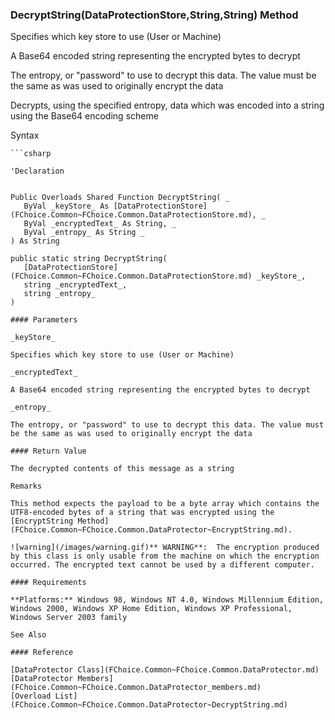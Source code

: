 ﻿### DecryptString(DataProtectionStore,String,String) Method

Specifies which key store to use (User or Machine)

A Base64 encoded string representing the encrypted bytes to decrypt

The entropy, or "password" to use to decrypt this data. The value must be the same as was used to originally encrypt the data

Decrypts, using the specified entropy, data which was encoded into a string using the Base64 encoding scheme

Syntax

```vbnet
```csharp

'Declaration
 

Public Overloads Shared Function DecryptString( _
   ByVal _keyStore_ As [DataProtectionStore](FChoice.Common~FChoice.Common.DataProtectionStore.md), _
   ByVal _encryptedText_ As String, _
   ByVal _entropy_ As String _
) As String

public static string DecryptString( 
   [DataProtectionStore](FChoice.Common~FChoice.Common.DataProtectionStore.md) _keyStore_,
   string _encryptedText_,
   string _entropy_
)

#### Parameters

_keyStore_

Specifies which key store to use (User or Machine)

_encryptedText_

A Base64 encoded string representing the encrypted bytes to decrypt

_entropy_

The entropy, or "password" to use to decrypt this data. The value must be the same as was used to originally encrypt the data

#### Return Value

The decrypted contents of this message as a string

Remarks

This method expects the payload to be a byte array which contains the UTF8-encoded bytes of a string that was encrypted using the [EncryptString Method](FChoice.Common~FChoice.Common.DataProtector~EncryptString.md).

![warning](/images/warning.gif)** WARNING**:  The encryption produced by this class is only usable from the machine on which the encryption occurred. The encrypted text cannot be used by a different computer.

#### Requirements

**Platforms:** Windows 98, Windows NT 4.0, Windows Millennium Edition, Windows 2000, Windows XP Home Edition, Windows XP Professional, Windows Server 2003 family

See Also

#### Reference

[DataProtector Class](FChoice.Common~FChoice.Common.DataProtector.md)  
[DataProtector Members](FChoice.Common~FChoice.Common.DataProtector_members.md)  
[Overload List](FChoice.Common~FChoice.Common.DataProtector~DecryptString.md)